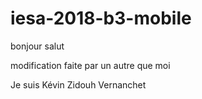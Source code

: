 # iesa-2018-b3-mobile
bonjour salut

modification faite par un autre que moi

Je suis Kévin Zidouh Vernanchet
